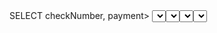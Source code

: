 <html>
   <head>
      </title>  
   </head>SELECT checkNumber, payment>
<SELECT orderDate, requiredDate, status>
<FROM orders>
<WHERE status = 'In Process'>
<ORDER BY orderDate DESC;>
<SELECT firstName, lastName, email
FROM employees
WHERE jobTitle = 'Sales Rep'
ORDER BY employeeNumber DESC;>
<SELECT *
FROM offices;>
<SELECT productName, quantityInStock
FROM products
ORDER BY buyPrice ASC
LIMIT 5;>


